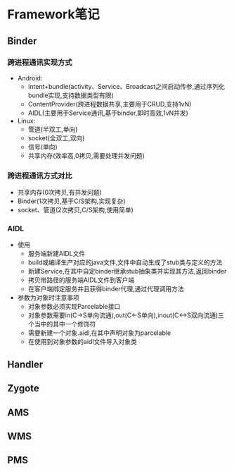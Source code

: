 # Framework笔记

## Binder

### 跨进程通讯实现方式

- Android:
    - intent+bundle(activity、Service、Broadcast之间启动传参,通过序列化bundle实现,支持数据类型有限)
    - ContentProvider(跨进程数据共享,主要用于CRUD,支持1vN)
    - AIDL(主要用于Service通讯,基于binder,即时高效,1vN并发)
- Linux:
    - 管道(半双工,单向)
    - socket(全双工,双向)
    - 信号(单向)
    - 共享内存(效率高,0拷贝,需要处理并发问题)

### 跨进程通讯方式对比

- 共享内存(0次拷贝,有并发问题)
- Binder(1次拷贝,基于C/S架构,实现复杂)
- socket、管道(2次拷贝,C/S架构,使用简单)

### AIDL

- 使用
    - 服务端新建AIDL文件
    - build或编译生产对应的java文件,文件中自动生成了stub类与定义的方法
    - 新建Service,在其中自定binder继承stub抽象类并实现其方法,返回binder
    - 拷贝带路径的服务端AIDL文件到客户端
    - 在客户端绑定服务并且获得binder代理,通过代理调用方法
- 参数为对象时注意事项
    - 对象参数必须实现Parcelable接口
    - 对象参数需要in(C->S单向流通),out(C<-S单向),inout(C<->S双向流通)三个当中的其中一个修饰符
    - 需要新建一个对象.aidl,在其中声明对象为parcelable
    - 在使用到对象参数的aidl文件导入对象类
### 

## Handler

## Zygote

## AMS

## WMS

## PMS

